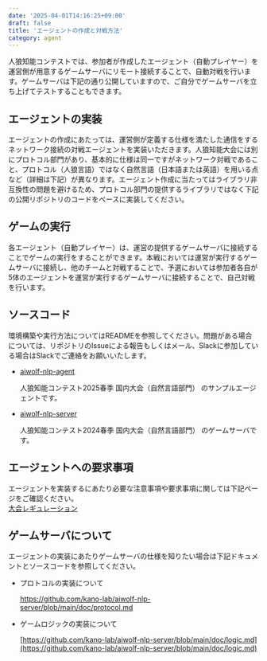 ```yaml
---
date: '2025-04-01T14:16:25+09:00'
draft: false
title: 'エージェントの作成と対戦方法'
category: agent
---
```


人狼知能コンテストでは、参加者が作成したエージェント（自動プレイヤー）を運営側が用意するゲームサーバにリモート接続することで、自動対戦を行います。ゲームサーバは下記の通り公開していますので、ご自分でゲームサーバを立ち上げてテストすることもできます。

## エージェントの実装
エージェントの作成にあたっては、運営側が定義する仕様を満たした通信をするネットワーク接続の対戦エージェントを実装いただきます。人狼知能大会には別にプロトコル部門があり、基本的に仕様は同一ですがネットワーク対戦であること、プロトコル（人狼言語）ではなく自然言語（日本語または英語）を用いる点など（詳細は下記）が異なります。エージェント作成に当たってはライブラリ非互換性の問題を避けるため、プロトコル部門の提供するライブラリではなく下記の公開リポジトリのコードをベースに実装してください。

## ゲームの実行
各エージェント（自動プレイヤー）は、運営の提供するゲームサーバに接続することでゲームの実行をすることができます。本戦においては運営が実行するゲームサーバに接続し、他のチームと対戦することで、予選においては参加者各自が5体のエージェントを運営が実行するゲームサーバに接続することで、自己対戦を行います。

## ソースコード
環境構築や実行方法についてはREADMEを参照してください。問題がある場合については、リポジトリのIssueによる報告もしくはメール、Slackに参加している場合はSlackでご連絡をお願いいたします。

- [aiwolf-nlp-agent](https://github.com/aiwolfdial/aiwolf-nlp-agent)

    人狼知能コンテスト2025春季 国内大会（自然言語部門） のサンプルエージェントです。
- [aiwolf-nlp-server](https://github.com/aiwolfdial/aiwolf-nlp-server)

    人狼知能コンテスト2024春季 国内大会（自然言語部門） のゲームサーバです。

## エージェントへの要求事項
エージェントを実装するにあたり必要な注意事項や要求事項に関しては下記ページをご確認ください。\
[大会レギュレーション](/menu/regulation)

## ゲームサーバについて
エージェントの実装にあたりゲームサーバの仕様を知りたい場合は下記ドキュメントとソースコードを参照してください。

- プロトコルの実装について

    [https://github.com/kano-lab/aiwolf-nlp-server/blob/main/doc/protocol.md ](https://github.com/kano-lab/aiwolf-nlp-server/blob/main/doc/protocol.md )

- ゲームロジックの実装について

    [https://github.com/kano-lab/aiwolf-nlp-server/blob/main/doc/logic.md](https://github.com/kano-lab/aiwolf-nlp-server/blob/main/doc/logic.md)